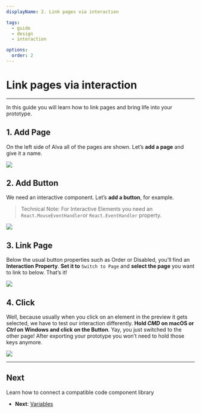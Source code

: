 ```yaml
---
displayName: 2. Link pages via interaction

tags:
  - guide
  - design
  - interaction

options:
  order: 2
---
```


# Link pages via interaction

---

In this guide you will learn how to link pages and bring life into your prototype.

## 1. Add Page
On the left side of Alva all of the pages are shown. Let’s **add a page** and give it a name.

![](https://media.meetalva.io/guides/guide-03-01.gif)


## 2. Add Button
We need an interactive component. Let’s **add a button**, for example.

> Technical Note: For Interactive Elements you need an `React.MouseEventHandler`or `React.EventHandler` property.


![](https://media.meetalva.io/guides/guide-03-02.gif)

## 3. Link Page
Below the usual button properties such as Order or Disabled, you’ll find an **Interaction Property**. **Set it to** `Switch to Page` and **select the page** you want to link to below. That’s it!

![](https://media.meetalva.io/guides/guide-03-03.gif)

## 4. Click
Well, because usually when you click on an element in the preview it gets selected, we have to test our interaction differently. **Hold *CMD* on macOS or *Ctrl* on Windows and click on the Button**. Yay, you just switched to the other page! After exporting your prototype you won’t need to hold those keys anymore.

![](https://media.meetalva.io/guides/guide-03-04.gif)

---

## Next

Learn how to connect a compatible code component library
* **Next**: [Variables](./doc/docs/guides/variables?guides-enabled=true)
